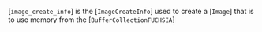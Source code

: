 [`image_create_info`] is the [`ImageCreateInfo`] used to create a
[`Image`] that is to use memory from the
[`BufferCollectionFUCHSIA`]